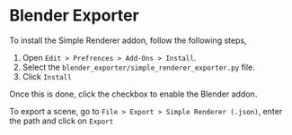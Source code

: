 # Blender Exporter

To install the Simple Renderer addon, follow the following steps,

1. Open `Edit > Prefrences > Add-Ons > Install`.
2. Select the `blender_exporter/simple_renderer_exporter.py` file.
3. Click `Install`

Once this is done, click the checkbox to enable the Blender addon.

To export a scene, go to `File > Export > Simple Renderer (.json)`, enter the path and click on `Export`